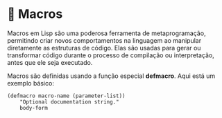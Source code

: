 # 🔩 Macros
Macros em Lisp são uma poderosa ferramenta de metaprogramação, permitindo criar novos comportamentos na linguagem ao manipular diretamente as estruturas de código. Elas são usadas para gerar ou transformar código durante o processo de compilação ou interpretação, antes que ele seja executado.

Macros são definidas usando a função especial **defmacro**. Aqui está um exemplo básico:
```
(defmacro macro-name (parameter-list))
    "Optional documentation string."
    body-form
```